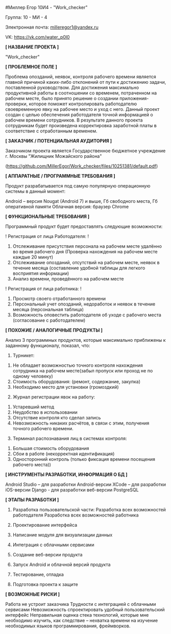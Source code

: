 #Миллер Егор 10И4 - "Work_checker"



Группа: 10 - МИ - 4

Электронная почта: milleregor1@yandex.ru

VK: https://vk.com/water_p0l0

**[ НАЗВАНИЕ ПРОЕКТА ]**

"Work_checker"

**[ ПРОБЛЕМНОЕ ПОЛЕ ]**

Проблема опозданий, неявок, контроля рабочего времени является главной причиной каких-либо отклонений от пути к достижению задачи, поставленной руководством. Для достижения максимально продуктивной работы в соотношении со временем, потраченном на рабочем месте, было принято решение о создании приложения-проверки, которое поможет контролировать работодателю своевременную явку на рабочее место и уход с него. Данный проект создан с целью обеспечения работодателя точной информацией о рабочем времени сотрудников. В результате данного проекта сотрудникам будет произведена корректировка заработной платы в соответствие с отработанным временем.

**[ ЗАКАЗЧИК / ПОТЕНЦИАЛЬНАЯ АУДИТОРИЯ ]**

Заказчиком проекта является Государственное бюджетное учреждение г. Москвы "Жилищник Можайского района" 

(https://github.com/MillerEgor/Work_checker/files/10251381/default.pdf)



**[ АППАРАТНЫЕ / ПРОГРАММНЫЕ ТРЕБОВАНИЯ ]**

Продукт разрабатывается под самую популярную операционную системы в данный момент:

Android – версия Nougat (Android 7) и выше, Гб свободного места, Гб оперативной памяти
Облачная версия: браузер Chrome

**[ ФУНКЦИОНАЛЬНЫЕ ТРЕБОВАНИЯ ]**

Программный продукт будет предоставлять следующие возможности:


! Регистрация от лица Работодателя: !

1. Отслеживание присутствия персонала на рабочем месте удалённо во время рабочего дня (Проверка нахождения на рабочем месте каждые 20 минут)
2. Отслеживание опозданий, отсутствий на рабочем месте, неявок в течение месяца (составление удобной таблицы для легкого восприятия информации)
3. Анализ времени, проведённого на рабочем месте

! Регистрация от лица работника: !

1. Просмотр своего отработанного времени  
2. Персональный учет опозданий, недоработок и неявок в течение месяца (персональная таблица)
3. Возможность оповестить работодателя об уходе с рабочего места (согласование с работодателем)

**[ ПОХОЖИЕ / АНАЛОГИЧНЫЕ ПРОДУКТЫ ]**

Анализ 3 программных продуктов, которые максимально приближены к заданному функционалу, показал, что:
1) Турникет: 

1. Не обладает возможностью точного контроля нахождения сотрудника на рабочем месте(забыл пропуск или проход не по одному человеку) 
2. Стоимость оборудования: (ремонт, содержание, закупка) 
3. Необходимо место для установки (громоздкий) 

2) Журнал регистрации явок на работу: 

1. Устаревший метод
2. Неудобство в использовании
3. Отсутствие контроля кто сделал запись
4. Невозможность никаких расчётов, в связи с этим, получения точного рабочего времени. 

3) Терминал распознавания лиц в системах контроля: 

1. Большая стоимость оборудования
2. Сбои в работе (некорректная идентификация)
3. Односторонний контроль (только фиксация времени посещения рабочего места))


**[ ИНСТРУМЕНТЫ РАЗРАБОТКИ, ИНФОРМАЦИЯ О БД ]**

Android Studio – для разработки Android-версии
XCode – для разработки iOS-версии
Django - для разработки веб-версии
PostgreSQL 

**[ ЭТАПЫ РАЗРАБОТКИ ]**

1. Разработка пользовательской части:
  Разработка всех возможностей работодателя
  Разработка всех возможностей работника  
  
2. Проектирование интерфейса

3. Написание модуля для визуализации данных

4. Интеграция с облачными сервисами

5. Создание веб-версии продукта

6. Запуск Android и облачной версий продукта

7. Тестирование, отладка

8. Подготовка проекта к защите

**[ ВОЗМОЖНЫЕ РИСКИ ]**

Работа не устроит заказчика 
Трудности с интеграцией с облачными сервисами
Невозможность спроектировать удобный пользовательский интерфейс
Неправильная оценка стека технологий, которые мне необходимо изучить, как следствие – нехватка времени на изучение необходимых языков программирования, фреймворков.
